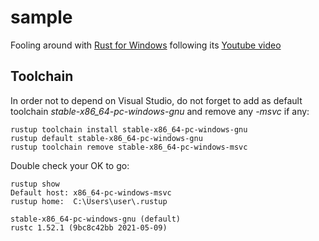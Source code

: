 # sample

Fooling around with [Rust for Windows](https://github.com/microsoft/windows-rs) following its [Youtube video](https://www.youtube.com/watch?v=-oZrsCPKsn4)

## Toolchain

In order not to depend on Visual Studio, do not forget to add as default toolchain *stable-x86_64-pc-windows-gnu* and remove any *-msvc* if any:
```
rustup toolchain install stable-x86_64-pc-windows-gnu
rustup default stable-x86_64-pc-windows-gnu
rustup toolchain remove stable-x86_64-pc-windows-msvc
```

Double check your OK to go:
```
rustup show
Default host: x86_64-pc-windows-msvc
rustup home:  C:\Users\user\.rustup

stable-x86_64-pc-windows-gnu (default)
rustc 1.52.1 (9bc8c42bb 2021-05-09)
```
